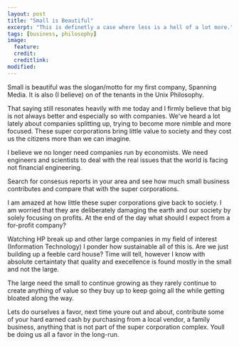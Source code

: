```yaml
---
layout: post
title: "Small is Beautiful"
excerpt: "This is definetly a case where less is a hell of a lot more."
tags: [business, philosophy]
image:
  feature: 
  credit: 
  creditlink: 
modified: 
---
```


Small is beautiful was the slogan/motto for my first company, Spanning Media. It is also (I believe) on of the tenants in the Unix Philosophy.

That saying still resonates heavily with me today and I firmly believe that big is not always better and especially so with companies. We've heard a lot lately about companies splitting up, trying to become more nimble and more focused. These super corporations bring little value to society and they cost us the citizens more than we can imagine.

I believe we no longer need companies run by economists. We need engineers and scientists to deal with the real issues that the world is facing not financial engineering.

Search for consesus reports in your area and see how much small business contributes and compare that with the super corporations.

I am amazed at how little these super corporations give back to society. I am worried that they are deliberately damaging the earth and our society by solely focusing on profits. At the end of the day what should I expect from a for-profit company?

Watching HP break up and other large companies in my field of interest (Information Technology) I ponder how sustainable all of this is. Are we just building up a feeble card house? Time will tell, however I know with absolute certaintaty that quality and execellence is found mostly in the small and not the large.

The large need the small to continue growing as they rarely continue to create anything of value so they buy up to keep going all the while getting bloated along the way.

Lets do ourselves a favor, next time youre out and about, contribute some of your hard earned cash by purchasing from a local vendor, a family business, anything that is not part of the super corporation complex. Youll be doing us all a favor in the long-run.